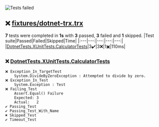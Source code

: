 ![Tests failed](https://img.shields.io/badge/tests-3%20passed%2C%203%20failed%2C%201%20skipped-critical)
## ❌ <a id="user-content-r0" href="#r0">fixtures/dotnet-trx.trx</a>
**7** tests were completed in **1s** with **3** passed, **3** failed and **1** skipped.
|Test suite|Passed|Failed|Skipped|Time|
|:---|---:|---:|---:|---:|
|[DotnetTests.XUnitTests.CalculatorTests](#r0s0)|3✔️|3❌|1✖️|110ms|
### ❌ <a id="user-content-r0s0" href="#r0s0">DotnetTests.XUnitTests.CalculatorTests</a>
```
❌ Exception_In_TargetTest
	System.DivideByZeroException : Attempted to divide by zero.
❌ Exception_In_Test
	System.Exception : Test
❌ Failing_Test
	Assert.Equal() Failure
	Expected: 3
	Actual:   2
✔️ Passing_Test
✔️ Passing_Test_With_Name
✖️ Skipped_Test
✔️ Timeout_Test
```
